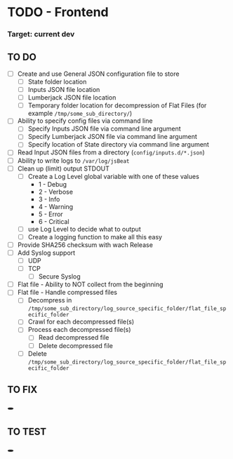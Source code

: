 # TODO - Frontend

### Target: current dev

## TO DO
- [ ] Create and use General JSON configuration file to store
  - [ ] State folder location
  - [ ] Inputs JSON file location
  - [ ] Lumberjack JSON file location
  - [ ] Temporary folder location for decompression of Flat Files (for example `/tmp/some_sub_directory/`)
- [ ] Ability to specify config files via command line
  - [ ] Specify Inputs JSON file via command line argument
  - [ ] Specify Lumberjack JSON file via command line argument
  - [ ] Specify location of State directory via command line argument
- [ ] Read Input JSON files from a directory (`config/inputs.d/*.json`)
- [ ] Ability to write logs to `/var/log/jsBeat`
- [ ] Clean up (limit) output STDOUT
  - [ ] Create a Log Level global variable with one of these values
    - 1 - Debug
    - 2 - Verbose
    - 3 - Info
    - 4 - Warning
    - 5 - Error
    - 6 - Critical
  - [ ] use Log Level to decide what to output
  - [ ] Create a logging function to make all this easy
- [ ] Provide SHA256 checksum with wach Release
- [ ] Add Syslog support
  - [ ] UDP
  - [ ] TCP
    - [ ] Secure Syslog
- [ ] Flat file - Ability to NOT collect from the beginning
- [ ] Flat file - Handle compressed files
  - [ ] Decompress in `/tmp/some_sub_directory/log_source_specific_folder/flat_file_specific_folder`
  - [ ] Crawl for each decompressed file(s)
  - [ ] Process each decompressed file(s)
    - [ ] Read decompressed file
    - [ ] Delete decompressed file
  - [ ] Delete `/tmp/some_sub_directory/log_source_specific_folder/flat_file_specific_folder`

## TO FIX
:hole:

## TO TEST
:hole:

